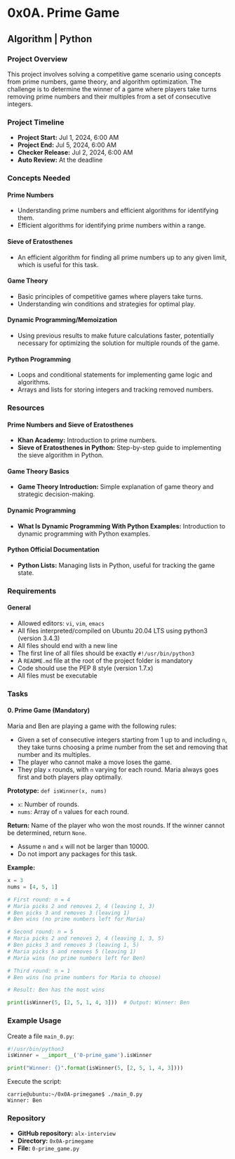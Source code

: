 # 0x0A. Prime Game

## Algorithm | Python

### Project Overview

This project involves solving a competitive game scenario using concepts from prime numbers, game theory, and algorithm optimization. The challenge is to determine the winner of a game where players take turns removing prime numbers and their multiples from a set of consecutive integers.

### Project Timeline
- **Project Start:** Jul 1, 2024, 6:00 AM
- **Project End:** Jul 5, 2024, 6:00 AM
- **Checker Release:** Jul 2, 2024, 6:00 AM
- **Auto Review:** At the deadline

### Concepts Needed

#### Prime Numbers
- Understanding prime numbers and efficient algorithms for identifying them.
- Efficient algorithms for identifying prime numbers within a range.

#### Sieve of Eratosthenes
- An efficient algorithm for finding all prime numbers up to any given limit, which is useful for this task.

#### Game Theory
- Basic principles of competitive games where players take turns.
- Understanding win conditions and strategies for optimal play.

#### Dynamic Programming/Memoization
- Using previous results to make future calculations faster, potentially necessary for optimizing the solution for multiple rounds of the game.

#### Python Programming
- Loops and conditional statements for implementing game logic and algorithms.
- Arrays and lists for storing integers and tracking removed numbers.

### Resources

#### Prime Numbers and Sieve of Eratosthenes
- **Khan Academy:** Introduction to prime numbers.
- **Sieve of Eratosthenes in Python:** Step-by-step guide to implementing the sieve algorithm in Python.

#### Game Theory Basics
- **Game Theory Introduction:** Simple explanation of game theory and strategic decision-making.

#### Dynamic Programming
- **What Is Dynamic Programming With Python Examples:** Introduction to dynamic programming with Python examples.

#### Python Official Documentation
- **Python Lists:** Managing lists in Python, useful for tracking the game state.

### Requirements

#### General
- Allowed editors: `vi`, `vim`, `emacs`
- All files interpreted/compiled on Ubuntu 20.04 LTS using python3 (version 3.4.3)
- All files should end with a new line
- The first line of all files should be exactly `#!/usr/bin/python3`
- A `README.md` file at the root of the project folder is mandatory
- Code should use the PEP 8 style (version 1.7.x)
- All files must be executable

### Tasks

#### 0. Prime Game (Mandatory)
Maria and Ben are playing a game with the following rules:
- Given a set of consecutive integers starting from 1 up to and including `n`, they take turns choosing a prime number from the set and removing that number and its multiples.
- The player who cannot make a move loses the game.
- They play `x` rounds, with `n` varying for each round. Maria always goes first and both players play optimally.

**Prototype:** `def isWinner(x, nums)`

- `x`: Number of rounds.
- `nums`: Array of `n` values for each round.

**Return:** Name of the player who won the most rounds. If the winner cannot be determined, return `None`.

- Assume `n` and `x` will not be larger than 10000.
- Do not import any packages for this task.

**Example:**

```python
x = 3
nums = [4, 5, 1]

# First round: n = 4
# Maria picks 2 and removes 2, 4 (leaving 1, 3)
# Ben picks 3 and removes 3 (leaving 1)
# Ben wins (no prime numbers left for Maria)

# Second round: n = 5
# Maria picks 2 and removes 2, 4 (leaving 1, 3, 5)
# Ben picks 3 and removes 3 (leaving 1, 5)
# Maria picks 5 and removes 5 (leaving 1)
# Maria wins (no prime numbers left for Ben)

# Third round: n = 1
# Ben wins (no prime numbers for Maria to choose)

# Result: Ben has the most wins

print(isWinner(5, [2, 5, 1, 4, 3]))  # Output: Winner: Ben
```

### Example Usage

Create a file `main_0.py`:

```python
#!/usr/bin/python3
isWinner = __import__('0-prime_game').isWinner

print("Winner: {}".format(isWinner(5, [2, 5, 1, 4, 3])))
```

Execute the script:

```shell
carrie@ubuntu:~/0x0A-primegame$ ./main_0.py
Winner: Ben
```

### Repository

- **GitHub repository:** `alx-interview`
- **Directory:** `0x0A-primegame`
- **File:** `0-prime_game.py`
